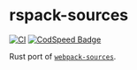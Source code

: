 # rspack-sources

[![CI](https://github.com/web-infra-dev/rspack-sources/actions/workflows/CI.yaml/badge.svg)](https://github.com/web-infra-dev/rspack-sources/actions/workflows/CI.yaml)
[![CodSpeed Badge](https://img.shields.io/endpoint?url=https://codspeed.io/badge.json)](https://codspeed.io/web-infra-dev/rspack-sources)

Rust port of [`webpack-sources`](https://github.com/webpack/webpack-sources).
